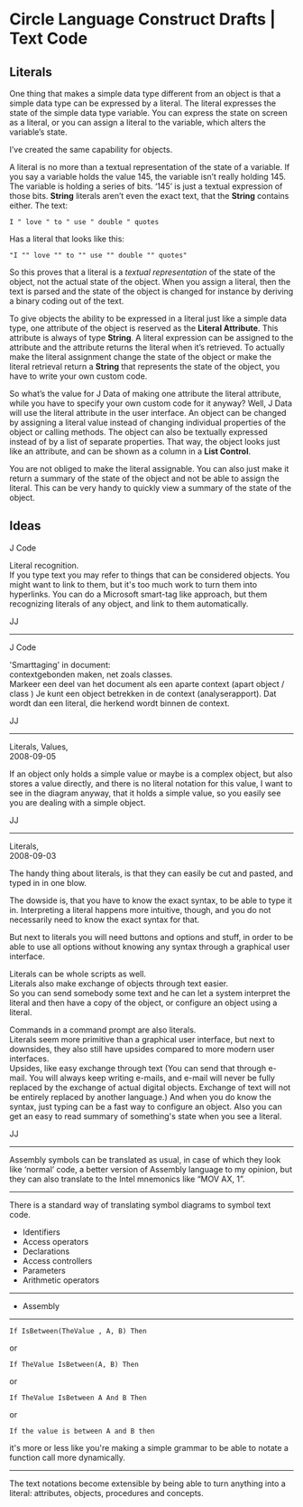 ﻿Circle Language Construct Drafts | Text Code
============================================

Literals
--------

One thing that makes a simple data type different from an object is that a simple data type can be expressed by a literal. The literal expresses the state of the simple data type variable. You can express the state on screen as a literal, or you can assign a literal to the variable, which alters the variable’s state. 

I’ve created the same capability for objects.

A literal is no more than a textual representation of the state of a variable. If you say a variable holds the value 145, the variable isn’t really holding 145. The variable is holding a series of bits. ‘145’ is just a textual expression of those bits. __String__ literals aren’t even the exact text, that the __String__ contains either. The text:

```
I " love " to " use " double " quotes
```

Has a literal that looks like this:

```
"I "" love "" to "" use "" double "" quotes"
```

So this proves that a literal is a *textual representation* of the state of the object, not the actual state of the object. When you assign a literal, then the text is parsed and the state of the object is changed for instance by deriving a binary coding out of the text.

To give objects the ability to be expressed in a literal just like a simple data type, one attribute of the object is reserved as the __Literal Attribute__. This attribute is always of type __String__. A literal expression can be assigned to the attribute and the attribute returns the literal when it’s retrieved. To actually make the literal assignment change the state of the object or make the literal retrieval return a __String__ that represents the state of the object, you have to write your own custom code.

So what’s the value for J Data of making one attribute the literal attribute, while you have to specify your own custom code for it anyway? Well, J Data will use the literal attribute in the user interface. An object can be changed by assigning a literal value instead of changing individual properties of the object or calling methods. The object can also be textually expressed instead of by a list of separate properties. That way, the object looks just like an attribute, and can be shown as a column in a __List Control__.

You are not obliged to make the literal assignable. You can also just make it return a summary of the state of the object and not be able to assign the literal. This can be very handy to quickly view a summary of the state of the object.

## Ideas

J Code

Literal recognition.  
If you type text you may refer to things that can be considered objects. You might want to link to them, but it's too much work to turn them into hyperlinks. You can do a Microsoft smart-tag like approach, but them recognizing literals of any object, and link to them automatically.

JJ

-----

J Code

'Smarttaging' in document:  
contextgebonden maken, net zoals classes.  
Markeer een deel van het document als een aparte context (apart object / class ) Je kunt een object betrekken in de context (analyserapport). Dat wordt dan een literal, die herkend wordt binnen de context.

JJ

-----

Literals, Values,  
2008-09-05

If an object only holds a simple value or maybe is a complex object, but also stores a value directly, and there is no literal notation for this value, I want to see in the diagram anyway, that it holds a simple value, so you easily see you are dealing with a simple object.

JJ

-----

Literals,  
2008-09-03

The handy thing about literals, is that they can easily be cut and pasted, and typed in in one blow.

The dowside is, that you have to know the exact syntax, to be able to type it in. Interpreting a literal happens more intuitive, though, and
you do not necessarily need to know the exact syntax for that.

But next to literals you will need buttons and options and stuff, in order to be able to use all options without knowing any syntax through a graphical user interface.

Literals can be whole scripts as well.  
Literals also make exchange of objects through text easier.  
So you can send somebody some text and he can let a system interpret the literal and then have a copy of the object, or configure an object using a literal.

Commands in a command prompt are also literals.  
Literals seem more primitive than a graphical user interface, but next to downsides, they also still have upsides compared to more modern user interfaces.  
Upsides, like easy exchange through text (You can send that through e-mail. You will always keep writing e-mails, and e-mail will never be fully replaced by the exchange of actual digital objects. Exchange of text will not be entirely replaced by another language.) And when you do know the syntax, just typing can be a fast way to configure an object.
Also you can get an easy to read summary of something's state when you see a literal.

JJ

-----

Assembly symbols can be translated as usual, in case of which they look like ‘normal’ code, a better version of Assembly language to my opinion, but they can also translate to the Intel mnemonics like “MOV AX, 1”.

-----

There is a standard way of translating symbol diagrams to symbol text code.

- Identifiers
- Access operators
- Declarations
- Access controllers
- Parameters
- Arithmetic operators
-----
- Assembly

-----

```
If IsBetween(TheValue , A, B) Then
```

or

```
If TheValue IsBetween(A, B) Then
```

or

```
If TheValue IsBetween A And B Then
```

or

```
If the value is between A and B then
```

it's more or less like you're making a simple grammar to be able to notate a function call more dynamically.

-----

The text notations become extensible by being able to turn anything into a literal: attributes, objects, procedures and concepts.